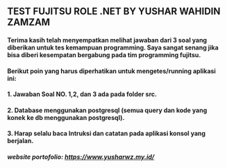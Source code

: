 ## TEST FUJITSU ROLE .NET BY YUSHAR WAHIDIN ZAMZAM

#### Terima kasih telah menyempatkan melihat jawaban dari 3 soal yang diberikan untuk tes kemampuan programming. Saya sangat senang jika bisa diberi kesempatan bergabung pada tim programming fujitsu.

#### Berikut poin yang harus diperhatikan untuk mengetes/running aplikasi ini:

#### 1. Jawaban Soal NO. 1,2, dan 3 ada pada folder src.

#### 2. Database menggunakan postgresql (semua query dan kode yang konek ke db menggunakan postgresql).

#### 3. Harap selalu baca Intruksi dan catatan pada aplikasi konsol yang berjalan.

##### website portofolio: https://www.yusharwz.my.id/

